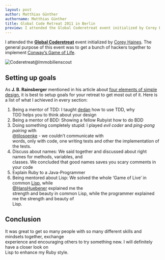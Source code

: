 ```yaml
---
layout: post
author: Matthias Günther
authorname: Matthias Günther
title: Global Code Retreat 2011 in Berlin
preview: I attended the Global Coderetreat event initialized by Corey Haines. The general purpose of this event was to get a bunch of hackers together to implement Conway’s Game of Life.
---
```


I attended the [**Global Coderetreat**](http://coderetreat.org/) event initialized by [Corey Haines](http://coreyhaines.com/ "Corey Haines"). The general purpose of this event was to get a bunch of hackers together to implement [Conway’s Game of Life](http://en.wikipedia.org/wiki/Conway%27s_Game_of_Life "Conway's Game of Life").

![Coderetreat@Immobilienscout](http://farm8.staticflickr.com/7029/6452198253_ca6e01b7f4.jpg)


## Setting up goals

As **J. B. Rainsberger** mentioned in his article about [four elements of simple design](http://www.jbrains.ca/permalink/the-four-elements-of-simple-design), it is best to setup goals for your retreat to get most out of it. Here is a list of what I achieved in every section:

1.  Being a mentor of TDD: I taught [dedan](https://github.com/dedan) how to use TDD, why  
    TDD helps you to think about your design
2.  Being a mentor of BDD: Showing a fellow Rubyist how to do BDD
3.  Doing something completely stupid: I played _evil coder_ and _ping-pong pairing_ with  
    [@tilosoenke](http://twitter.com/tilosoenke) - we couldn’t communicate with  
    words, only with code, one writing tests and other the implementation of the tests.
4.  Discuss about names: We said together and discussed about right names for methods, variables, and  
    classes. We concluded that good names saves you scary comments in your code
5.  Explain Ruby to a Java-Programmer
6.  Being mentored about Lisp: We solved the whole ‘Game of Live’ in common [Lisp](http://en.wikipedia.org/wiki/Lisp_%28programming_language%29), while  
    [@HansHuebener](http://twitter.com/hanshuebner) explained me the  
    strength and beauty in common Lisp, while the programmer explained me the strength and beauty of  
    Lisp.

## Conclusion

It was great to get so many people with so many different skills and mindsets together, exchange  
experience and encouraging others to try something new. I will definitely have a closer look on  
Lisp to enhance my Ruby style.
